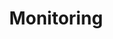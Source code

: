 ---
layout: layout.pug
navigationTitle: Monitoring
excerpt: 
title: Monitoring
menuWeight: 1
model: /services/spark/data.yml
render: mustache
featureMaturity:
---